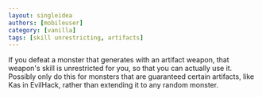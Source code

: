 ```yaml
---
layout: singleidea
authors: [mobileuser]
category: [vanilla]
tags: [skill unrestricting, artifacts]
---
```

If you defeat a monster that generates with an artifact weapon, that weapon's
skill is unrestricted for you, so that you can actually use it. Possibly only do
this for monsters that are guaranteed certain artifacts, like Kas in EvilHack,
rather than extending it to any random monster.
